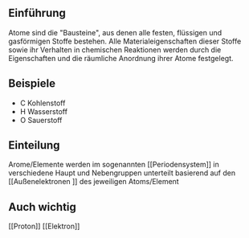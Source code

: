 ## Einführung 

Atome sind die "Bausteine", aus denen alle festen, flüssigen und gasförmigen Stoffe bestehen. Alle Materialeigenschaften dieser Stoffe sowie ihr Verhalten in chemischen Reaktionen werden durch die Eigenschaften und die räumliche Anordnung ihrer Atome festgelegt.

## Beispiele

- C Kohlenstoff
- H Wasserstoff
- O Sauerstoff

## Einteilung

Arome/Elemente werden im sogenannten [[Periodensystem]] in verschiedene Haupt und Nebengruppen unterteilt basierend auf den [[Außenelektronen ]] des jeweiligen Atoms/Element

## Auch wichtig
[[Proton]] [[Elektron]] 